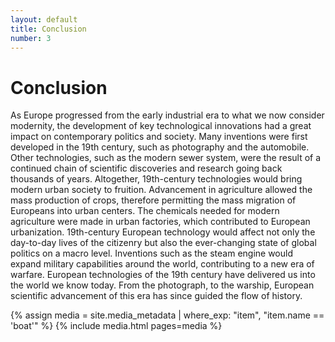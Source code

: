 ```yaml
---
layout: default
title: Conclusion
number: 3
---
```


# Conclusion

As Europe progressed from the early industrial era to what we now consider modernity, the development of key technological innovations had a great impact on contemporary politics and society. Many inventions were first developed in the 19th century, such as photography and the automobile. Other technologies, such as the modern sewer system, were the result of a continued chain of scientific discoveries and research going back thousands of years. Altogether, 19th-century technologies would bring modern urban society to fruition. Advancement in agriculture allowed the mass production of crops, therefore permitting the mass migration of Europeans into urban centers. The chemicals needed for modern agriculture were made in urban factories, which contributed to European urbanization. 19th-century European technology would affect not only the day-to-day lives of the citizenry but also the ever-changing state of global politics on a macro level. Inventions such as the steam engine would expand military capabilities around the world, contributing to a new era of warfare. 
European technologies of the 19th century have delivered us into the world we know today. From the photograph, to the warship, European scientific advancement of this era has since guided the flow of history.

{% assign media = site.media_metadata | where_exp: "item", "item.name == 'boat'" %}
{% include media.html pages=media %}


